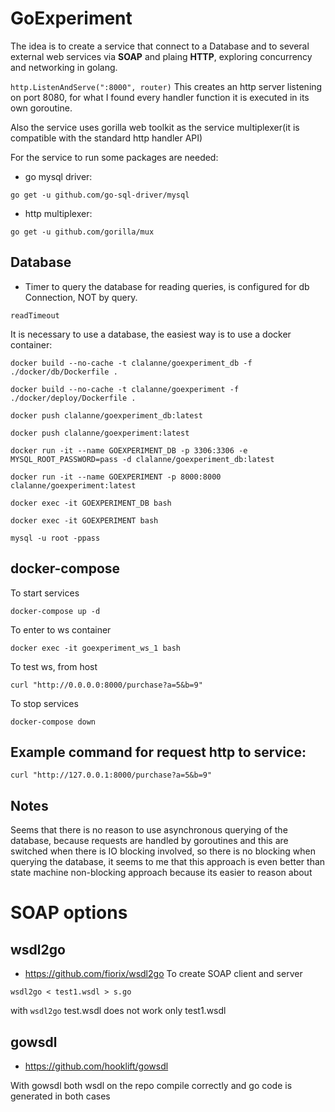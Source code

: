 # GoExperiment

The idea is to create a service that connect to a Database and to several external 
web services via **SOAP** and plaing **HTTP**, exploring concurrency and networking
in golang.

```http.ListenAndServe(":8000", router)``` This creates an http server listening on port
8080, for what I found every handler function it is executed in its own goroutine.

Also the service uses gorilla web toolkit as the service multiplexer(it is compatible
with the standard http handler API)

For the service to run some packages are needed:
 * go mysql driver:
```
go get -u github.com/go-sql-driver/mysql
```
  * http multiplexer:
```
go get -u github.com/gorilla/mux
```
## Database

* Timer to query the database for reading queries, is configured for db Connection, NOT
by query.

```
readTimeout
```

It is necessary to use a database, the easiest way is to use a docker container:

```
docker build --no-cache -t clalanne/goexperiment_db -f ./docker/db/Dockerfile .
```
```
docker build --no-cache -t clalanne/goexperiment -f ./docker/deploy/Dockerfile .
```
```
docker push clalanne/goexperiment_db:latest
```
```
docker push clalanne/goexperiment:latest
```
```
docker run -it --name GOEXPERIMENT_DB -p 3306:3306 -e MYSQL_ROOT_PASSWORD=pass -d clalanne/goexperiment_db:latest
```
```
docker run -it --name GOEXPERIMENT -p 8000:8000 clalanne/goexperiment:latest
```
```
docker exec -it GOEXPERIMENT_DB bash
```
```
docker exec -it GOEXPERIMENT bash
```
```
mysql -u root -ppass
```

## docker-compose
To start services
```
docker-compose up -d
```
To enter to ws container
```
docker exec -it goexperiment_ws_1 bash
```
To test ws, from host
```
curl "http://0.0.0.0:8000/purchase?a=5&b=9"
```
To stop services
```
docker-compose down
```
## Example command for request http to service:
```
curl "http://127.0.0.1:8000/purchase?a=5&b=9"
```

## Notes
Seems that there is no reason to use asynchronous querying of the database, because
requests are handled by goroutines and this are switched when there is IO blocking 
involved, so there is no blocking when querying the database, it seems to me that this
approach is even better than state machine non-blocking approach because its easier
to reason about

# SOAP options
## wsdl2go
  * https://github.com/fiorix/wsdl2go 
To create SOAP client and server
```
wsdl2go < test1.wsdl > s.go
```
with ```wsdl2go``` test.wsdl does not work only test1.wsdl

## gowsdl
 * https://github.com/hooklift/gowsdl

With gowsdl both wsdl on the repo compile correctly and go code is generated in 
both cases

